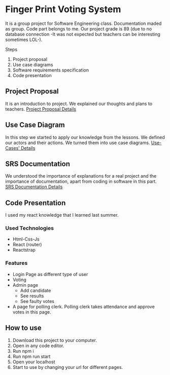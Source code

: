 # Finger Print Voting System
It is a group project for Software Engineering class. Documentation maded as group. Code part belongs to me. Our project grade is 89 (due to no database connection -It was not expected but teachers can be interesting sometimes LOL-).

Steps
1. Project proposal
2. Use case diagrams
3. Software requirements specification
4. Code presentation
## Project Proposal
It is an introduction to project. We explained our thoughts and plans to teachers.
<a href="./doc/CMPE313 Project Proposal.docx" target='_blank'>Project Proposal Details</a>
## Use Case Diagram
In this step we started to apply our knowledge from the lessons. We defined our actors and their actions. We turned them into use case diagrams.
<a href="./doc/CMPE313 ASSIGNMENT 2.pdf" target='_blank'>Use-Cases' Details</a>
## SRS Documentation
We understood the importance of explanations for a real project and the importance of documentation, apart from coding in software in this part.
<a href="./doc/Fingerprint Voting System SRS.docx" target='_blank'>SRS Documentation Details</a>
## Code Presentation
I used my react knowledge that I learned last summer.

### Used Technologies
- Html-Css-Js
- React (router)
- Reactstrap

### Features
- Login Page as different type of user
- Voting
- Admin page
  - Add candidate
  - See results
  - See faulty votes 
- A page for polling clerk. Polling clerk takes attendance and approve votes in this page.

## How to use
1. Download this project to your computer.
2. Open in any code editor.
3. Run npm i
4. Run npm run start
5. Open your localhost
6. Start to use by changing your url for different pages.
